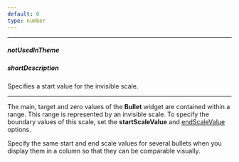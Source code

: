 ```yaml
---
default: 0
type: number
---
```

---
##### notUsedInTheme

##### shortDescription
Specifies a start value for the invisible scale.

---
The main, target and zero values of the **Bullet** widget are contained within a range. This range is represented by an invisible scale. To specify the boundary values of this scale, set the **startScaleValue** and [endScaleValue](/api-reference/20%20Data%20Visualization%20Widgets/55%20dxBullet/1%20Configuration/endScaleValue.md '/Documentation/ApiReference/Data_Visualization_Widgets/dxBullet/Configuration/#endScaleValue') options.

Specify the same start and end scale values for several bullets when you display them in a column so that they can be comparable visually.